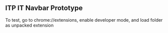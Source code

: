 ## ITP IT Navbar Prototype
To test, go to chrome://extensions, enable developer mode, and load folder as unpacked extension
